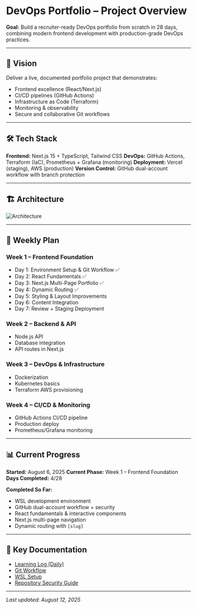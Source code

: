 # DevOps Portfolio – Project Overview

**Goal:** Build a recruiter-ready DevOps portfolio from scratch in 28 days, combining modern frontend development with production-grade DevOps practices.

---

## 🎯 Vision
Deliver a live, documented portfolio project that demonstrates:
- Frontend excellence (React/Next.js)
- CI/CD pipelines (GitHub Actions)
- Infrastructure as Code (Terraform)
- Monitoring & observability
- Secure and collaborative Git workflows

---

## 🛠️ Tech Stack
**Frontend:** Next.js 15 + TypeScript, Tailwind CSS 
**DevOps:** GitHub Actions, Terraform (IaC), Prometheus + Grafana (monitoring) 
**Deployment:** Vercel (staging), AWS (production) 
**Version Control:** GitHub dual-account workflow with branch protection

---

## 🏗️ Architecture
![Architecture](./architecture/DevOps_Portfolio_Arch.png)

---

## 📆 Weekly Plan

### Week 1 – Frontend Foundation
- Day 1: Environment Setup & Git Workflow ✅
- Day 2: React Fundamentals ✅
- Day 3: Next.js Multi-Page Portfolio ✅
- Day 4: Dynamic Routing ✅
- Day 5: Styling & Layout Improvements
- Day 6: Content Integration
- Day 7: Review + Staging Deployment

### Week 2 – Backend & API
- Node.js API
- Database integration
- API routes in Next.js

### Week 3 – DevOps & Infrastructure
- Dockerization
- Kubernetes basics
- Terraform AWS provisioning

### Week 4 – CI/CD & Monitoring
- GitHub Actions CI/CD pipeline
- Production deploy
- Prometheus/Grafana monitoring

---

## 📊 Current Progress
**Started:** August 6, 2025 
**Current Phase:** Week 1 – Frontend Foundation 
**Days Completed:** 4/28

**Completed So Far:**
- WSL development environment
- GitHub dual-account workflow + security
- React fundamentals & interactive components
- Next.js multi-page navigation
- Dynamic routing with `[slug]`

---

## 📂 Key Documentation
- [Learning Log (Daily)](./learning/LEARNING_LOG.md)
- [Git Workflow](./learning/GIT_WORKFLOW.md)
- [WSL Setup](./setup/wsl-project-setup.md)
- [Repository Security Guide](./security/repo-security-guide.md)

---

_Last updated: August 12, 2025_
